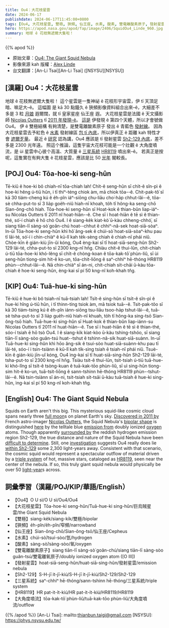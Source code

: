 ```yaml
---
title: Ou4：大花枝星雲
date: 2024-06-17
publishdate: 2024-06-17T11:45:00+0800
tags: [Ou4, 大花枝星雲, 雙極, 狹頻, 仙王座, 水素, 酸素, 雙電離酸素原子, 發射星雲, 發射星雲 Sh2-129, Sh2-129, 三星系統, 三星系統 HR8119, HR8119, 大角度噴流]
hero: https://apod.nasa.gov/apod/fap/image/2406/SquidOu4_Linde_960.jpg
summary: 地球 ê 花枝無遮爾大隻啦！
---
```


{{% apod %}}

- 原始文章：[Ou4: The Giant Squid Nebula](https://apod.nasa.gov/apod/ap240617.html)
- 影像來源 kah 版權：[Alex Linde](https://www.instagram.com/astro_photo_alex/)
- 台文翻譯：[An-Li Tsai][An-Li Tsai] ([NSYSU][NSYSU])

## [漢羅] Ou4：大花枝星雲
地球 ê 花枝無遮爾大隻啦！
這个星雲是一隻神祕 ê 花枝形宇宙雲，伊 tī 天頂足暗、嘛足大–ê。
這幅圖 是 kā 30 點鐘久 ê 狹頻影像資料組合出來–ê，大細差不多是 3 粒 [月娘][full moon] 遐爾闊，就 tī 皇家星座 仙王座 遐。
大花枝星雲是法國 ê 天文攝影師 [Nicolas Outters][Nicolas Outters] tī [2011 年發現–ê][Discovered in 2011 by]。
[這是][here] 伊發現 ê 第四个天體，所以才會號做 Ou4。
伊 ê 雙極結構 有夠清楚，是雙電離酸素原子 發出 ê 青藍色 [發射線][emission from]。
因為大花枝星雲去予紅色 ê [水素][oxygen] 發射線區 [包 tī 內底][surrounded by]，所以伊真正 ê 距離 kah 特性才會 [遮爾歹量][difficult to determine]。
最近 ê [研究][investigation] 認為講，Ou4 應該是 tī 發射星雲 [Sh2-129 內底][within Sh2-129]，差不多是 2300 光年遠。
照這个推論，這隻宇宙大花枝可能是一个壯觀 ê 大角度噴流，是 ùi 星雲中心彼个高溫、大質量 ê [三星系統][triple system] [HR8119][HR8119] 噴出來–ê。
若真正是按呢，這隻實在有夠大隻 ê 花枝星雲，應該是比 50 [光年][light-year] 閣較長。

## [POJ] Ou4: Tōa-hoe-ki seng-hûn
Tē-kiû ê hoe-ki bô chiah-nī tōa-chiah lah!
Chi̍t-ê seng-hûn sī chi̍t-ê sîn-pì ê hoe-ki hêng ú-tiū hûn, i tī thiⁿ-téng chiok àm, mā chiok tōa--ê.
Chit-pak-tô͘ sī kā 30 tiám-cheng kú ê e̍h-pîn iáⁿ-siōng chu-liāu cho͘-ha̍p chhut-lâi--ê, tōa-sè chha-put-to sī 3 lia̍p goe̍h-niû hiah-nī khoah, to̍h tī hông-ka seng-chō Sian-ông-chō hiah.
Tōa-hoe-ki seng-hûn sī Hoat-kok ê thian-bûn liap-iáⁿ-su Nicolas Outters tī 2011 nî hoat-hiān--ê.
Che sī i hoat-hiān ê tē sì ê thian-thé, só͘-í chiah ē hō chò Ou4.
I ê siang-ke̍k kiat-kò͘ ū-kàu chheng-chhó͘, sī siang tiān-lī sàng-sò͘ goân-chú hoat--chhut ê chhiⁿ-nâ-sek hoat-siā-sòaⁿ.
In-ūi Tōa-hoe-ki seng-hûn khì hō͘ âng-sek ê chúi-sò͘ hoat-siā-sòaⁿ-khu pau tī lāi-té, só͘-í i chin-chiàⁿ ê kū-lî kah te̍k-sèng chiah ē chiah-nī phái niû.
Chòe-kīn ê gián-kiù jīn-ûi kóng, Ou4 èng-kai sī tī hoat-siā-seng-hûn Sh2-129 lāi-té, chha-put-to sī 2300 kng-nî hn̄g.
Chiàu chit-ê thui-lūn, chit-chiah ú-tiū tōa-hoe-ki khó-lêng sī chi̍t-ê chòng-koan ê tōa-kak-tō͘ phùn-liû, sī ùi seng-hûn tiong-sim hit-ê ko-un, tōa-chit-liōng ê saⁿ-chhiⁿ hē-thóng HR8119 phùn--chhut-lâi--ê.
Nā chin-chiàⁿ sī án-ni, chit-chiah si̍t-chāi ū-kàu tōa-chiah ê hoe-ki seng-hûn, èng-kai sī pí 50 kng-nî koh-khah tn̂g.

## [KIP] Ou4: Tuā-hue-ki sing-hûn
Tē-kiû ê hue-ki bô tsiah-nī tuā-tsiah lah!
Tsi̍t-ê sing-hûn sī tsi̍t-ê sîn-pì ê hue-ki hîng ú-tiū hûn, i tī thinn-tíng tsiok àm, mā tsiok tuā--ê.
Tsit-pak-tôo sī kā 30 tiám-tsing kú ê e̍h-pîn iánn-siōng tsu-liāu tsoo-ha̍p tshut-lâi--ê, tuā-sè tsha-put-to sī 3 lia̍p gue̍h-niû hiah-nī khuah, to̍h tī hông-ka sing-tsō Sian-ông-tsō hiah.
Tuā-hue-ki sing-hûn sī Huat-kok ê thian-bûn liap-iánn-su Nicolas Outters tī 2011 nî huat-hiān--ê.
Tse sī i huat-hiān ê tē sì ê thian-thé, sóo-í tsiah ē hō tsò Ou4.
I ê siang-ki̍k kiat-kòo ū-kàu tshing-tshóo, sī siang tiān-lī sàng-sòo guân-tsú huat--tshut ê tshinn-nâ-sik huat-siā-suànn.
In-uī Tuā-hue-ki sing-hûn khì hōo âng-sik ê tsuí-sòo huat-siā-suànn-khu pau tī lāi-té, sóo-í i tsin-tsiànn ê kū-lî kah ti̍k-sìng tsiah ē tsiah-nī phái niû.
Tsuè-kīn ê gián-kiù jīn-uî kóng, Ou4 ìng-kai sī tī huat-siā-sing-hûn Sh2-129 lāi-té, tsha-put-to sī 2300 kng-nî hn̄g.
Tsiàu tsit-ê thui-lūn, tsit-tsiah ú-tiū tuā-hue-ki khó-lîng sī tsi̍t-ê tsòng-kuan ê tuā-kak-tōo phùn-liû, sī uì sing-hûn tiong-sim hit-ê ko-un, tuā-tsit-liōng ê sann-tshinn hē-thóng HR8119 phùn--tshut-lâi--ê.
Nā tsin-tsiànn sī án-ni, tsit-tsiah si̍t-tsāi ū-kàu tuā-tsiah ê hue-ki sing-hûn, ìng-kai sī pí 50 kng-nî koh-khah tn̂g.

## [English] Ou4: The Giant Squid Nebula
Squids on Earth aren't this big.
This mysterious squid-like cosmic cloud spans nearly three [full moon][full moon]s on planet Earth's sky.
[Discovered in 2011 by][Discovered in 2011 by] French astro-imager [Nicolas Outters][Nicolas Outters], the Squid Nebula's [bipolar shape][bipolar shape] is distinguished [here][here] by the telltale blue [emission from][emission from] doubly ionized [oxygen][oxygen] atoms.
Though apparently [surrounded by][surrounded by] the reddish hydrogen emission region Sh2-129, the true distance and nature of the Squid Nebula have been [difficult to determine][difficult to determine].
Still, one [investigation][investigation] suggests Ou4 really does lie [within Sh2-129][within Sh2-129] some 2,300 light-years away.
Consistent with that scenario, the cosmic squid would represent a spectacular outflow of material driven by a [triple system][triple system] of hot, massive stars, cataloged as [HR8119][HR8119], seen near the center of the nebula.
If so, this truly giant squid nebula would physically be over 50 [light-year][light-year]s across.

## 詞彙學習（漢羅/POJ/KIP/華語/English）
- 【Ou4】O U sì/O U sì/Ou4/Ou4
- 【大花枝星雲】Tōa-hoe-ki seng-hûn/Tuā-hue-ki sing-hûn/巨烏賊星雲/the Giant Squid Nebula
- 【雙極】siang-ke̍k/siang-ki̍k/雙極/bipolar
- 【狹頻】e̍h-pîn/e̍h-pîn/窄頻/narrowband
- 【仙王座】Sian-ông-chō/Sian-ông-tsō/仙王座/Cepheus
- 【水素】chúi-sò͘/tsuí-sòo/氫/hydrogen
- 【酸素】sàng-sò͘/sàng-sòo/氧/oxygen
- 【雙電離酸素原子】siang tiān-lī sàng-sò͘ goân-chú/siang tiān-lī sàng-sòo guân-tsú/雙電離氧原子/doubly ionized oxygen atom ([O III])
- 【發射星雲】hoat-siā-seng-hûn/huat-siā-sing-hûn/發射星雲/emission nebula
- 【Sh2-129】S-H-jī it-jī-kiú/S-H-jī it-jī-kiú/Sh2-129/Sh2-129
- 【三星系統】saⁿ-chhiⁿ hē-thóng/sann-tshinn hē-thóng/三星系統/triple system
- 【HR8119】HR pat-it-i̍t-kiú/HR pat-it-i̍t-kiú/HR8119/HR8119
- 【大角度噴流】tōa-kak-tō͘ phùn-liû/tuā-kak-tōo phùn-liû/大角度噴流/outflow

{{% /apod %}}
[An-Li Tsai]: mailto:thianbun.taigi@gmail.com
[NSYSU]: https://phys.nsysu.edu.tw/

[copyright]: https://apod.nasa.gov/apod/fap/lib/about_apod.html#srapply
[License3]: https://creativecommons.org/licenses/by/3.0/
[License2]:https://creativecommons.org/licenses/by-nc-nd/2.0/

[full moon]:https://apod.nasa.gov/apod/ap220612.html
[Discovered in 2011 by]:https://ui.adsabs.harvard.edu/abs/2012RMxAA..48..223A/abstract
[Nicolas Outters]:http://outters.fr/wp/?page_id=50
[bipolar shape]:https://apod.nasa.gov/apod/ap230416.html
[here]:https://www.instagram.com/p/C7g5JleMv90/
[emission from]:https://en.wikipedia.org/wiki/Nebulium
[oxygen]:https://youtu.be/uPK_rSf1WUc
[surrounded by]:https://apod.nasa.gov/apod/ap230817.html
[difficult to determine]:https://www.shutterstock.com/shutterstock/videos/1048890202/thumb/1.jpg
[investigation]:https://ui.adsabs.harvard.edu/abs/2014A%26A...570A.105C/abstract
[within Sh2-129]:https://apod.nasa.gov/apod/ap210723.html
[triple system]:http://www.atlasoftheuniverse.com/orbits.html
[HR8119]:https://in-the-sky.org/data/object.php?id=TYC3965-880-1#google_vignette
[light-year]:https://science.nasa.gov/exoplanets/what-is-a-light-year/
